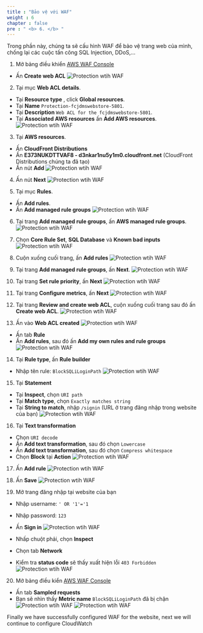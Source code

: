 ```yaml
---
title : "Bảo vệ với WAF"
weight : 6
chapter : false
pre : " <b> 6. </b> "
---
```


Trong phần này, chúng ta sẽ cấu hình WAF để bảo vệ trang web của mình, chống lại các cuộc tấn công SQL Injection, DDoS,...

1. Mở bảng điều khiển [AWS WAF Console](https://console.aws.amazon.com/wafv2/) 
 + Ấn **Create web ACL**
![Protection wtih WAF](/images/6.protectionwithwaf/001-protectionwithwaf.png)
2. Tại mục **Web ACL details**.
 + Tại **Resource type** , click **Global resources**.
 + Tại **Name** `Protection-fcjdmswebstore-5801`.
 + Tại **Description** `Web ACL for the fcjdmswebstore-5801`.
 + Tại **Associated AWS resources** ấn **Add AWS resources**.
![Protection wtih WAF](/images/6.protectionwithwaf/002-protectionwithwaf.png)

3. Tại **AWS resources**.
 + Ấn **CloudFront Distributions**
 + Ấn **E373NUKDTTVAF8 - d3nkar1nu5y1m0.cloudfront.net** (CloudFront Distributions chúng ta đã tạo)
 + Ấn nút **Add**
![Protection wtih WAF](/images/6.protectionwithwaf/003-protectionwithwaf.png)

4. Ấn nút **Next**
![Protection wtih WAF](/images/6.protectionwithwaf/004-protectionwithwaf.png)

5. Tại mục **Rules**.
 + Ấn **Add rules**.
 + Ấn **Add managed rule groups**
![Protection wtih WAF](/images/6.protectionwithwaf/005-protectionwithwaf.png)

6. Tại trang **Add managed rule groups**, ấn **AWS managed rule groups**.
![Protection wtih WAF](/images/6.protectionwithwaf/006-protectionwithwaf.png)

7. Chọn **Core Rule Set**, **SQL Database** và **Known bad inputs**
![Protection wtih WAF](/images/6.protectionwithwaf/007-protectionwithwaf.png)

8. Cuộn xuống cuối trang, ấn **Add rules**
![Protection wtih WAF](/images/6.protectionwithwaf/008-protectionwithwaf.png)

9. Tại trang **Add managed rule groups**, ấn **Next**.
![Protection wtih WAF](/images/6.protectionwithwaf/009-protectionwithwaf.png)

10. Tại trang **Set rule priority**, ấn **Next**
![Protection wtih WAF](/images/6.protectionwithwaf/010-protectionwithwaf.png)

11. Tại trang **Configure metrics**, ấn **Next**
![Protection wtih WAF](/images/6.protectionwithwaf/011-protectionwithwaf.png)

12. Tại trang **Review and create web ACL**, cuộn xuống cuối trang sau đó ấn **Create web ACL**.
![Protection wtih WAF](/images/6.protectionwithwaf/012-protectionwithwaf.png)

13. Ấn vào **Web ACL created**
![Protection wtih WAF](/images/6.protectionwithwaf/013-protectionwithwaf.png)
 + Ấn tab **Rule**  
 + Ấn **Add rules**, sau đó ấn **Add my own rules and rule groups**
![Protection wtih WAF](/images/6.protectionwithwaf/014-protectionwithwaf.png)

14. Tại **Rule type**, ấn **Rule builder**
 + Nhập tên rule: `BlockSQLiLoginPath`
![Protection wtih WAF](/images/6.protectionwithwaf/015-protectionwithwaf.png)

15. Tại **Statement**
 + Tại **Inspect**, chọn `URI path` 
 + Tại **Match type**, chọn `Exactly matches string`
 + Tại **String to match**, nhập `/signin` (URL ở trang đăng nhập trong website của bạn)
![Protection wtih WAF](/images/6.protectionwithwaf/016-protectionwithwaf.png)

16. Tại **Text transformation**
 + Chọn `URI decode`
 + Ấn **Add text transformation**, sau đó chọn `Lowercase`
 + Ấn **Add text transformation**, sau đó chọn `Compress whitespace`
 + Chọn **Block** tại **Action**
![Protection wtih WAF](/images/6.protectionwithwaf/017-protectionwithwaf.png)

17. Ấn **Add rule**
![Protection wtih WAF](/images/6.protectionwithwaf/018-protectionwithwaf.png)

18. Ấn **Save**
![Protection wtih WAF](/images/6.protectionwithwaf/019-protectionwithwaf.png)

19. Mở trang đăng nhập tại website của bạn
 + Nhập username: `' OR '1'='1`
 + Nhập password: `123`
 + Ấn **Sign in**
![Protection wtih WAF](/images/6.protectionwithwaf/020-protectionwithwaf.png)

 + Nhấp chuột phải, chọn **Inspect**
 + Chọn tab **Network**
 + Kiểm tra **status code** sẽ thấy xuất hiện lỗi `403 Forbidden`
![Protection wtih WAF](/images/6.protectionwithwaf/021-protectionwithwaf.png)

20. Mở bảng điều kiển [AWS WAF Console](https://console.aws.amazon.com/wafv2/) 
 + Ấn tab **Sampled requests**
 + Bạn sẽ nhìn thấy **Metric name** `BlockSQLiLoginPath` đã bị chặn
![Protection wtih WAF](/images/6.protectionwithwaf/023-protectionwithwaf.png)
![Protection wtih WAF](/images/6.protectionwithwaf/022-protectionwithwaf.png)

Finally we have successfully configured WAF for the website, next we will continue to configure CloudWatch